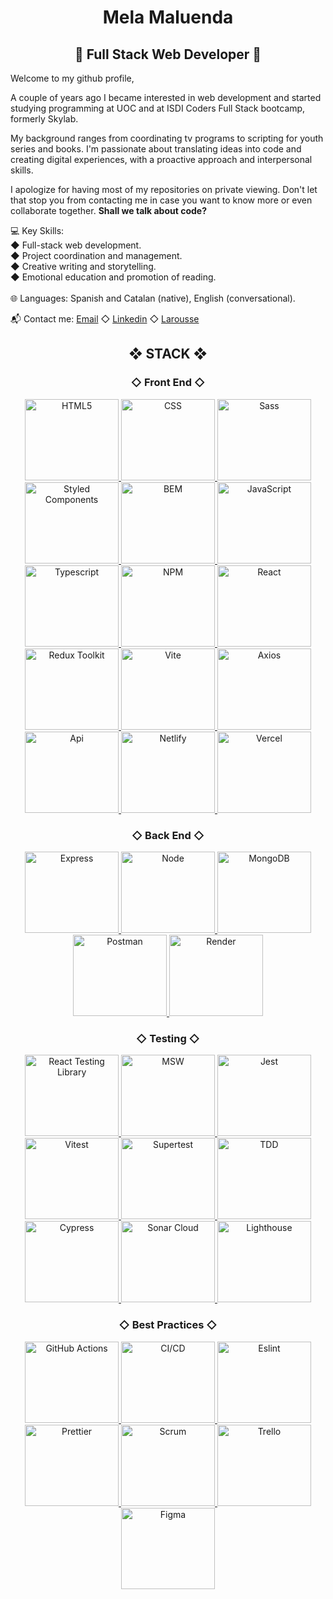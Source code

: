 <h1 align="center">Mela Maluenda</h1>
<h2 align="center">🚀 Full Stack Web Developer 🚀</h2>

Welcome to my github profile,

A couple of years ago I became interested in web development and started studying programming at UOC and at ISDI Coders Full Stack bootcamp, formerly Skylab. 

My background ranges from coordinating tv programs to scripting for youth series and books. I'm passionate about translating ideas into code and creating digital experiences, with a proactive approach and interpersonal skills.

I apologize for having most of my repositories on private viewing. Don't let that stop you from contacting me in case you want to know more or even collaborate together. <strong>Shall we talk about code?</strong>

<div>
💻 Key Skills:
 <br>
◆ Full-stack web development.
   <br>
◆ Project coordination and management.
   <br>
◆ Creative writing and storytelling. 
   <br>
◆ Emotional education and promotion of reading.
   <br>
   <br>
🌐 Languages: Spanish and Catalan (native), English (conversational).
</div>

📬 Contact me: [Email](mailto:maluenda.mela@gmail.com)  ◇   [Linkedin](https://www.linkedin.com/in/melamaluenda/)  ◇   [Larousse](https://www.larousse.es/autor/mela-maluenda/)

<div align="center">
<h2> ❖ STACK ❖ </h2>
<h3> ◇ Front End ◇ </h3>
<p> 
 <a href="https://html.spec.whatwg.org/multipage/" rel="noreferrer"> <img src="https://i.ibb.co/8X7WKfp/HTML5.png" alt="HTML5" width="150" height="130"/> </a>
 <a href="https://www.w3.org/TR/CSS22/" rel="noreferrer"> <img src="https://i.ibb.co/WBk5vQ0/CSS.png" alt="CSS" width="150" height="130"/> </a> 
 <a href="https://sass-lang.com/documentation/" rel="noreferrer"> <img src="https://i.ibb.co/9wDKYrz/SASS.png" alt="Sass" width="150" height="130"/> </a>
 <a href="https://styled-components.com/" rel="noreferrer"> <img src="https://i.ibb.co/SPz7qrZ/STYLED-COMPONENTS.png" alt="Styled Components" width="150" height="130"/> </a>
 <a href="https://getbem.com/" rel="noreferrer"> <img src="https://i.ibb.co/KsR8D56/BEM.png" alt="BEM" width="150" height="130"/> </a>
 <a href="https://developer.mozilla.org/en-US/docs/Web/JavaScript/Guide" rel="noreferrer"> <img src="https://i.ibb.co/R0XYFV7/JAVASCRIPT.png" alt="JavaScript" width="150" height="130"/> </a>
 <a href="https://www.typescriptlang.org/"> <img src="https://i.ibb.co/DQC1Lsw/TYPESCRIPT.png" alt="Typescript" width="150" height="130"/> </a>
  <a href="https://www.npmjs.com/" rel="noreferrer"> <img src="https://i.ibb.co/D9PJR7M/NPM.png" alt="NPM" width="150" height="130"/> </a>
 <a href="https://es.react.dev/" rel="noreferrer"> <img src="https://i.ibb.co/ZhNqMzc/REACT.png" alt="React" width="150" height="130"/> </a> 
 <a href="https://redux-toolkit.js.org/" rel="noreferrer"> <img src="https://i.ibb.co/RyyD1tt/REDUX-TOOLKIT.png" alt="Redux Toolkit" width="150" height="130"/> </a>
  <a href="https://vitejs.dev/" rel="noreferrer"> <img src="https://i.ibb.co/hCdWq1y/VITE.png" alt="Vite" width="150" height="130"/> </a>
 <a href="https://axios-http.com/es/docs/intro" rel="noreferrer"> <img src="https://i.ibb.co/wJg5YQB/AXIOS.png" alt="Axios" width="150" height="130"/> </a>
 <a href="https://docs.github.com/es/rest" rel="noreferrer"> <img src="https://i.ibb.co/KrpxkXy/API-REST.png" alt="Api" width="150" height="130"/> </a>
 <a href="https://www.netlify.com/" rel="noreferrer"> <img src="https://i.ibb.co/XybwRHn/NETLIFY.png" alt="Netlify" width="150" height="130"/> </a>
 <a href="https://vercel.com/" rel="noreferrer"> <img src="https://i.ibb.co/jL3d949/VERCEL-C.png" alt="Vercel" width="150" height="130"/> </a>
</p>
 <h3> ◇ Back End ◇ </h3>
<p>
 <a href="https://expressjs.com/" rel="noreferrer"> <img src="https://i.ibb.co/wdWn2mM/EXPRESS.png" alt="Express" width="150" height="130"/> </a>
 <a href="https://nodejs.org/en" rel="noreferrer"> <img src="https://i.ibb.co/1Z4njyN/NODE-JS.png" alt="Node" width="150" height="130"/> </a>
 <a href="https://www.mongodb.com/es" rel="noreferrer"> <img src="https://i.ibb.co/n15CqtL/MONGO-DB.png" alt="MongoDB" width="150" height="130"/> </a>
 <a href="https://www.postman.com/" rel="noreferrer"> <img src="https://i.ibb.co/hsc6kCF/POSTMAN.png" alt="Postman" width="150" height="130"/> </a>
 <a href="https://render.com/" rel="noreferrer"> <img src="https://i.ibb.co/4t1npZ1/RENDER.png" alt="Render" width="150" height="130"/> </a>
</p>
 <h3> ◇ Testing ◇ </h3>
<p>
 <a href="https://testing-library.com/docs/react-testing-library/intro/" rel="noreferrer"> <img src="https://i.ibb.co/1zBvJ2j/REACT-TESTING-LIBRARY.png" alt="React Testing Library" width="150" height="130"/> </a>
 <a href="https://mswjs.io/" rel="noreferrer"> <img src="https://i.ibb.co/kgHCKZV/MSW.png" alt="MSW" width="150" height="130"/> </a>
 <a href="https://jestjs.io/" rel="noreferrer"> <img src="https://i.ibb.co/W6q9XDv/JEST.png" alt="Jest" width="150" height="130"/> </a>
 <a href="https://vitest.dev/" rel="noreferrer"> <img src="https://i.ibb.co/92Z4BsT/VITEST.png" alt="Vitest" width="150" height="130"/> </a>
 <a href="https://www.npmjs.com/package/supertest?activeTab=readme" rel="noreferrer"> <img src="https://i.ibb.co/5cL2qHc/SUPERTEST.png" alt="Supertest" width="150" height="130"/> </a>
 <a href="https://dev.to/steckdev/test-driven-development-uncle-bob-1ck3" rel="noreferrer"> <img src="https://i.ibb.co/09TwKc1/TDD.png" alt="TDD" width="150" height="130"/> </a>
 <a href="https://docs.cypress.io/guides/end-to-end-testing/writing-your-first-end-to-end-test" rel="noreferrer"> <img src="https://i.ibb.co/LJRTZCb/CYPRESS.png" alt="Cypress" width="150" height="130"/> </a>
  <a href="https://www.sonarsource.com/products/sonarcloud/" rel="noreferrer"> <img src="https://i.ibb.co/r65HQXb/SONAR-CLOUD.png" alt="Sonar Cloud" width="150" height="130"/> </a>
 <a href="https://chromewebstore.google.com/detail/lighthouse/blipmdconlkpinefehnmjammfjpmpbjk?hl=ca&pli=1" rel="noreferrer"> <img src="https://i.ibb.co/nD3VK2C/LIGHTHOUSE.png" alt="Lighthouse" width="150" height="130"/> </a>
</p>
 <h3> ◇ Best Practices ◇ </h3>
<p>
 <a href="https://github.com/features/actions" rel="noreferrer"> <img src="https://i.ibb.co/c88zSrC/GITHUB-ACTIONS-M.png" alt="GitHub Actions" width="150" height="130"/> </a>
 <a href="https://unity.com/es/solutions/what-ci-cd" rel="noreferrer"> <img src="https://i.ibb.co/McnD325/CI-CD.png" alt="CI/CD" width="150" height="130"/> </a> 
 <a href="https://eslint.org/" rel="noreferrer"> <img src="https://i.ibb.co/KGrqhMn/ESLINT.png" alt="Eslint" width="150" height="130"/> </a>
 <a href="https://prettier.io/" rel="noreferrer"> <img src="https://i.ibb.co/RCYQbYD/PRETTIER.png" alt="Prettier" width="150" height="130"/> </a> 
 <a href="https://www.scrummanager.com/website/" rel="noreferrer"> <img src="https://i.ibb.co/9NvTGdh/scrum.png" alt="Scrum" width="150" height="130"/> </a>
 <a href="https://trello.com/es" rel="noreferrer"> <img src="https://i.ibb.co/S7nVsJk/TRELLO.png" alt="Trello" width="150" height="130"/> </a>
 <a href="https://www.figma.com/" rel="noreferrer"> <img src="https://i.ibb.co/6mNd8Rs/FIGMA.png" alt="Figma" width="150" height="130"/> </a>
</p>
</div>

